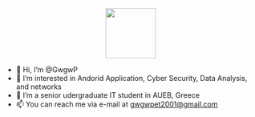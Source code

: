 <div id="header" align="center">
  <img src="https://media.giphy.com/media/26tn33aiTi1jkl6H6/giphy.gif" width="100"/>
</div>



- 👋 Hi, I’m @GwgwP
- 👀 I’m interested in Andorid Application, Cyber Security, Data Analysis, and networks
- 🌱 I’m a senior udergraduate IT student in AUEB, Greece 
- 📫 You can reach me via e-mail at gwgwpet2001@gmail.com
